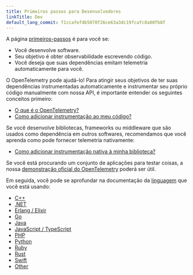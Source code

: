 ```yaml
---
title: Primeiros passos para Desenvolvedores
linkTitle: Dev
default_lang_commit: f1ccafef4b5070f26ce63a3dc19fcafc8a00fb8f
---
```


A página [primeiros-passos](..) é para você se:

- Você desenvolve software.
- Seu objetivo é obter observabilidade escrevendo código.
- Você deseja que suas dependências emitam telemetria automaticamente para você.

O OpenTelemetry pode ajudá-lo! Para atingir seus objetivos de ter suas
dependências instrumentadas automaticamente e instrumentar seu próprio código
manualmente com nossa API, é importante entender os seguintes conceitos
primeiro:

- [O que é o OpenTelemetry?](../../what-is-opentelemetry/)
- [Como adicionar instrumentação ao meu código?](../../concepts/instrumentation/code-based/)

Se você desenvolve bibliotecas, frameworks ou middleware que são usados como
dependência em outros softwares, recomendamos que você aprenda como pode
fornecer telemetria nativamente:

- [Como adicionar instrumentação nativa à minha biblioteca?](../../concepts/instrumentation/libraries/)

Se você está procurando um conjunto de aplicações para testar coisas, a nossa
[demonstração oficial do OpenTelemetry](/ecosystem/demo/) poderá ser útil.

Em seguida, você pode se aprofundar na documentação da
[linguagem](../../languages/) que você está usando:

- [C++](../../languages/cpp/)
- [.NET](../../languages/dotnet/)
- [Erlang / Elixir](../../languages/erlang/)
- [Go](../../languages/go/)
- [Java](../../languages/java/)
- [JavaScript / TypeScript](../../languages/js/)
- [PHP](../../languages/php/)
- [Python](../../languages/python/)
- [Ruby](../../languages/ruby/)
- [Rust](../../languages/rust/)
- [Swift](../../languages/swift/)
- [Other](../../languages/other/)
